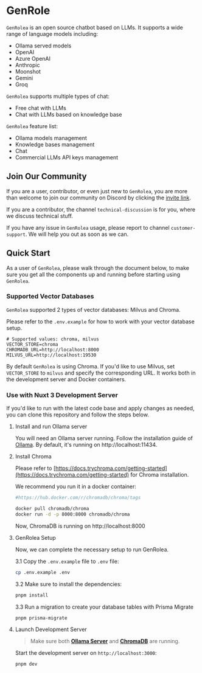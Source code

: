 
# GenRole

`GenRolea` is an open source chatbot based on LLMs. It supports a wide range of language models including:

- Ollama served models
- OpenAI
- Azure OpenAI
- Anthropic
- Moonshot
- Gemini
- Groq

`GenRolea` supports multiple types of chat:

- Free chat with LLMs
- Chat with LLMs based on knowledge base

`GenRolea` feature list:
- Ollama models management
- Knowledge bases management
- Chat
- Commercial LLMs API keys management

## Join Our Community

If you are a user, contributor, or even just new to `GenRolea`, you are more than welcome to join our community on Discord by clicking the [invite link](https://discord.gg/TjhZGYv5pC).

If you are a contributor, the channel `technical-discussion` is for you, where we discuss technical stuff.

If you have any issue in `GenRolea` usage, please report to channel `customer-support`. We will help you out as soon as we can.

## Quick Start

As a user of `GenRolea`, please walk through the document below, to make sure you get all the components up and running before starting using `GenRolea`.

### Supported Vector Databases

`GenRolea` supported 2 types of vector databases: Milvus and Chroma.

Please refer to the `.env.example` for how to work with your vector database setup.

```
# Supported values: chroma, milvus
VECTOR_STORE=chroma
CHROMADB_URL=http://localhost:8000
MILVUS_URL=http://localhost:19530
```

By default `GenRolea` is using Chroma. If you'd like to use Milvus, set `VECTOR_STORE` to `milvus` and specify the corresponding URL. It works both in the development server and Docker containers.

### Use with Nuxt 3 Development Server

If you'd like to run with the latest code base and apply changes as needed, you can clone this repository and follow the steps below.

1. Install and run Ollama server

    You will need an Ollama server running. Follow the installation guide of [Ollama](https://github.com/ollama/ollama). By default, it's running on http://localhost:11434.    

2. Install Chroma

    Please refer to [https://docs.trychroma.com/getting-started](https://docs.trychroma.com/getting-started) for Chroma installation.

    We recommend you run it in a docker container:

    ```bash
    #https://hub.docker.com/r/chromadb/chroma/tags

    docker pull chromadb/chroma
    docker run -d -p 8000:8000 chromadb/chroma
    ```
    Now, ChromaDB is running on http://localhost:8000

3. GenRolea Setup

    Now, we can complete the necessary setup to run GenRolea.

    3.1 Copy the `.env.example` file to `.env` file:

    ```bash
    cp .env.example .env
    ```

    3.2 Make sure to install the dependencies:

    ```bash
    pnpm install
    ```

    3.3 Run a migration to create your database tables with Prisma Migrate

    ```bash
    pnpm prisma-migrate
    ```

4. Launch Development Server

    > Make sure both __[Ollama Server](#ollama-server)__ and __[ChromaDB](#install-chromadb-and-startup)__ are running.

    Start the development server on `http://localhost:3000`:

    ```bash
    pnpm dev
    ```



